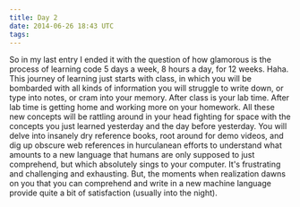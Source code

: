 ```yaml
---
title: Day 2
date: 2014-06-26 18:43 UTC
tags:
---
```


<article>
<p>So in my last entry I ended it with the question of how glamorous is the process
of learning code 5 days a week, 8 hours a day, for 12 weeks.  Haha. This journey
of learning just starts with class, in which you will be bombarded with all kinds
of information you will struggle to write down, or type into notes, or cram into
your memory. After class is your lab time. After lab time is getting home and working
more on your homework. All these new concepts will be rattling around in your head
fighting for space with the concepts you just learned yesterday and the day before
yesterday. You will delve into insanely dry reference books, root around for demo
videos, and dig up obscure web references in hurculanean efforts to understand
what amounts to a new language that humans are only supposed to just comprehend,
but which absolutely sings to your computer. It's frustrating and challenging and
exhausting. But, the moments when realization dawns on you that you can comprehend
and write in a new machine language provide quite a bit of satisfaction (usually
into the night).
</p></article>
